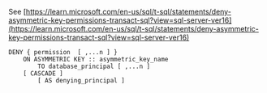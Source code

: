 See [https://learn.microsoft.com/en-us/sql/t-sql/statements/deny-asymmetric-key-permissions-transact-sql?view=sql-server-ver16](https://learn.microsoft.com/en-us/sql/t-sql/statements/deny-asymmetric-key-permissions-transact-sql?view=sql-server-ver16)
```
DENY { permission  [ ,...n ] }   
    ON ASYMMETRIC KEY :: asymmetric_key_name   
        TO database_principal [ ,...n ]  
    [ CASCADE ]  
        [ AS denying_principal ]
```
